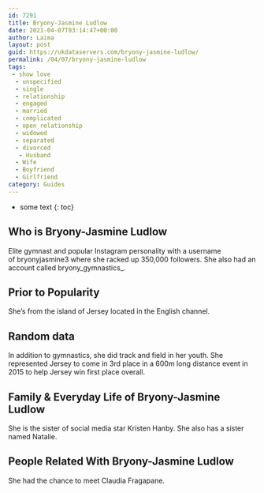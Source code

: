 ```yaml
---
id: 7291
title: Bryony-Jasmine Ludlow
date: 2021-04-07T03:14:47+00:00
author: Laima
layout: post
guid: https://ukdataservers.com/bryony-jasmine-ludlow/
permalink: /04/07/bryony-jasmine-ludlow
tags:
 - show love
  - unspecified
  - single
  - relationship
  - engaged
  - married
  - complicated
  - open relationship
  - widowed
  - separated
  - divorced
   - Husband
  - Wife
  - Boyfriend
  - Girlfriend
category: Guides
---
```


* some text
{: toc}


## Who is Bryony-Jasmine Ludlow
                  
                  
                  
Elite gymnast and popular Instagram personality with a username of bryonyjasmine3 where she racked up 350,000 followers. She also had an account called bryony_gymnastics_.
                  
              
            
              
            
                
                
                
## Prior to Popularity
                  
                  
                  
She&#8217;s from the island of Jersey located in the English channel. 
                  
              
            
              
            
                
                
                
## Random data
                  
                  
                  
In addition to gymnastics, she did track and field in her youth. She represented Jersey to come in 3rd place in a 600m long distance event in 2015 to help Jersey win first place overall.
                  
              
            
              
            
                
                
                
## Family & Everyday Life of Bryony-Jasmine Ludlow
                  
                  
                  
She is the sister of social media star Kristen Hanby. She also has a sister named Natalie.
                  
              
            
              
            
                
                
                
## People Related With Bryony-Jasmine Ludlow
                  
                  
                  
She had the chance to meet Claudia Fragapane.
                  
              
            
              
            
                
              
            
              
              
            
            
              
            
          
          
          